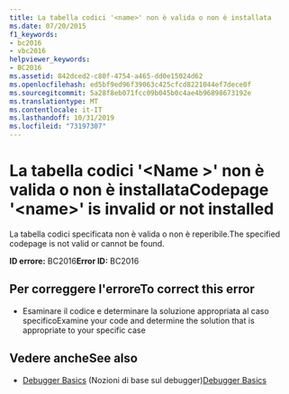 ```yaml
---
title: La tabella codici '<name>' non è valida o non è installata
ms.date: 07/20/2015
f1_keywords:
- bc2016
- vbc2016
helpviewer_keywords:
- BC2016
ms.assetid: 842dced2-c80f-4754-a465-dd0e15024d62
ms.openlocfilehash: ed5bf9ed96f39063c425cfcd8221044ef7dece0f
ms.sourcegitcommit: 5a28f8eb071fcc09b045b0c4ae4b96898673192e
ms.translationtype: MT
ms.contentlocale: it-IT
ms.lasthandoff: 10/31/2019
ms.locfileid: "73197307"
---
```

# <a name="codepage-name-is-invalid-or-not-installed"></a><span data-ttu-id="7a8fa-102">La tabella codici '\<Name >' non è valida o non è installata</span><span class="sxs-lookup"><span data-stu-id="7a8fa-102">Codepage '\<name>' is invalid or not installed</span></span>
<span data-ttu-id="7a8fa-103">La tabella codici specificata non è valida o non è reperibile.</span><span class="sxs-lookup"><span data-stu-id="7a8fa-103">The specified codepage is not valid or cannot be found.</span></span>  
  
 <span data-ttu-id="7a8fa-104">**ID errore:** BC2016</span><span class="sxs-lookup"><span data-stu-id="7a8fa-104">**Error ID:** BC2016</span></span>  
  
## <a name="to-correct-this-error"></a><span data-ttu-id="7a8fa-105">Per correggere l'errore</span><span class="sxs-lookup"><span data-stu-id="7a8fa-105">To correct this error</span></span>  
  
- <span data-ttu-id="7a8fa-106">Esaminare il codice e determinare la soluzione appropriata al caso specifico</span><span class="sxs-lookup"><span data-stu-id="7a8fa-106">Examine your code and determine the solution that is appropriate to your specific case</span></span>  
  
## <a name="see-also"></a><span data-ttu-id="7a8fa-107">Vedere anche</span><span class="sxs-lookup"><span data-stu-id="7a8fa-107">See also</span></span>

- <span data-ttu-id="7a8fa-108">[Debugger Basics](/visualstudio/debugger/debugger-feature-tour) (Nozioni di base sul debugger)</span><span class="sxs-lookup"><span data-stu-id="7a8fa-108">[Debugger Basics](/visualstudio/debugger/debugger-feature-tour)</span></span>
